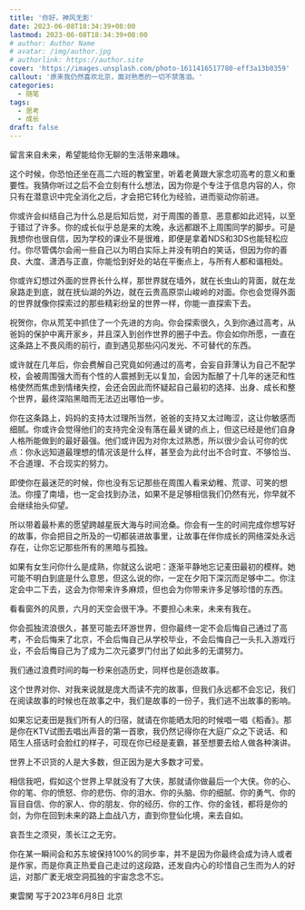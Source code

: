```yaml
---
title: '你好，神风无影'
date: 2023-06-08T18:34:39+08:00
lastmod: 2023-06-08T18:34:39+08:00
# author: Author Name
# avatar: /img/author.jpg
# authorlink: https://author.site
cover: 'https://images.unsplash.com/photo-1611416517780-eff3a13b0359'
callout: '原来我仍然喜欢北京，面对熟悉的一切不禁落泪。'
categories:
  - 随笔
tags:
  - 思考
  - 成长
draft: false
---
```


留言来自未来，希望能给你无聊的生活带来趣味。

<!--more-->

这个时候，你恐怕还坐在高二六班的教室里，听着老黄跟大家念叨高考的意义和重要性。我猜你听过之后不会立刻有什么想法，因为你是个专注于信息内容的人，你只有在潜意识中完全消化之后，才会把它转化为经验，进而驱动你前进。

你或许会纠结自己为什么总是后知后觉，对于周围的善意、恶意都如此迟钝，以至于错过了许多。你的成长似乎总是来的太晚，永远都跟不上周围同学的脚步。可是我想你也很自信，因为学校的课业不是很难，即便是拿着NDS和3DS也能轻松应付。你尽管偶尔会闹一些自己以为明白实际上并没有明白的笑话，但因为你的善良、大度、潇洒与正直，你能恰到好处的站在平衡点上，与所有人都和谐相处。

你或许幻想过外面的世界长什么样，那世界就在墙外，就在长虫山的背面，就在龙泉路走到底，就在抚仙湖的外边，就在云贵高原崇山峻岭的对面。你也会觉得外面的世界就像你探索过的那些精彩纷呈的世界一样，你能一直探索下去。

祝贺你，你从荒芜中抓住了一个先进的方向。你会探索很久，久到你通过高考，从爸妈的保护中离开家乡，并且深入到创作世界的圈子中去。你会如你所愿，一直在这条路上不畏风雨的前行，直到遇见那些闪闪发光、不可替代的东西。

或许就在几年后，你会费解自己究竟如何通过的高考，会妄自菲薄认为自己不配学校，会被周围强大而有个性的人震撼到无以复加，会因为酝酿了十几年的迷茫和性格使然而焦虑到情绪失控，会还会因此而怀疑起自己最初的选择、出身、成长和整个世界，最终深陷黑暗而无法迈出哪怕一步。

你在这条路上，妈妈的支持太过理所当然，爸爸的支持又太过晦涩，这让你敏感而细腻。你或许会觉得他们的支持完全没有落在最关键的点上，但这已经是他们自身人格所能做到的最好最强。他们或许因为对你太过熟悉，所以很少会认可你的优点：你永远知道最理想的情况该是什么样，甚至会为此付出不合时宜、不够恰当、不合道理、不合现实的努力。

即使你在最迷茫的时候，你也没有忘记那些在周围人看来幼稚、荒谬、可笑的想法。你撞了南墙，也一定会找到办法，如果不是足够相信我们仍然有光，你早就不会继续抬头仰望。

所以带着最朴素的愿望跨越星辰大海与时间沧桑。你会有一生的时间完成你想写好的故事，你会把目之所及的一切都装进故事里，让故事在伴你成长的网络深处永远存在，让你忘记那些所有的黑暗与孤独。

如果有女生问你什么是成熟，你就这么说吧：逐渐平静地忘记麦田最初的模样。她可能不明白到底是什么意思，但这么说的你，一定在夕阳下深沉而足够中二。你注定会中二下去，这会为你带来许多麻烦，但也会为你带来许多足够珍惜的东西。

看看窗外的风景，六月的天空会很干净。不要担心未来，未来有我在。

你会孤独流浪很久，甚至可能去环游世界，但你最终一定不会后悔自己通过了高考，不会后悔来了北京，不会后悔自己从学校毕业，不会后悔自己一头扎入游戏行业，不会后悔自己为了成为二次元婆罗门付出了如此多的无谓努力。

我们通过浪费时间的每一秒来创造历史，同样也是创造故事。

这个世界对你、对我来说就是庞大而读不完的故事，但我们永远都不会忘记，我们在阅读故事的时候也在故事之中，我们是故事的一份子，我们逃不出故事的影响。

如果忘记麦田是我们所有人的归宿，就请在你能晒太阳的时候唱一唱《稻香》。那是你在KTV试图去唱出声音的第一首歌，我仍然记得你在大庭广众之下说话、和陌生人搭话时会脸红的样子，可现在你已经是麦霸，甚至想要去给人做各种演讲。

世界上不识货的人是大多数，但正因为是大多数才可爱。

相信我吧，假如这个世界上早就没有了大侠，那就请你做最后一个大侠。你的心、你的笔、你的愤怒、你的悲伤、你的泪水、你的头脑、你的细腻、你的勇气、你的盲目自信、你的家人、你的朋友、你的经历、你的工作、你的金钱，都将是你的剑，为你在回到未来的路上血战八方，直到你登仙化境，来去自如。

哀吾生之须臾，羡长江之无穷。

你在某一瞬间会和苏东坡保持100%的同步率，并不是因为你最终会成为诗人或者是作家，而是你真正热爱自己走过的这段路，还发自内心的珍惜自己生而为人的好运，对那广袤无垠空洞孤独的宇宙念念不忘。

東雲閑
写于2023年6月8日 北京

